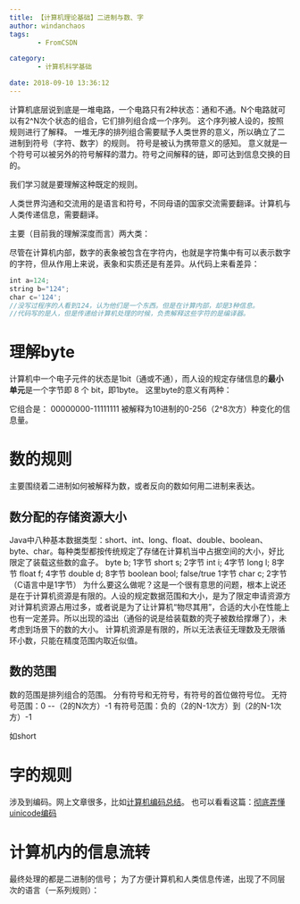 ```yaml
---
title: 【计算机理论基础】二进制与数、字
author: windanchaos
tags: 
       - FromCSDN

category: 
       - 计算机科学基础

date: 2018-09-10 13:36:12
---
```

计算机底层说到底是一堆电路，一个电路只有2种状态：通和不通。N个电路就可以有2^N次个状态的组合，它们排列组合成一个序列。
这个序列被人设的，按照规则进行了解释。
一堆无序的排列组合需要赋予人类世界的意义，所以确立了二进制到符号（字符、数字）的规则。
符号是被认为携带意义的感知。
意义就是一个符号可以被另外的符号解释的潜力。符号之间解释的链，即可达到信息交换的目的。

我们学习就是要理解这种既定的规则。

人类世界沟通和交流用的是语言和符号，不同母语的国家交流需要翻译。计算机与人类传递信息，需要翻译。

主要（目前我的理解深度而言）两大类：

尽管在计算机内部，数字的表象被包含在字符内，也就是字符集中有可以表示数字的字符，但从作用上来说，表象和实质还是有差异。从代码上来看差异：
```js 
int a=124;
string b="124";
char c='124';
//没写过程序的人看到124，认为他们是一个东西。但是在计算内部，却是3种信息。
//代码写的是人，但是传递给计算机处理的时候，负责解释这些字符的是编译器。
```

# 理解byte

计算机中一个电子元件的状态是1bit（通或不通），而人设的规定存储信息的**最小单元**是一个字节即 8 个 bit，即1byte。
这里byte的意义有两种：

它组合是：
00000000-11111111
被解释为10进制的0-256（2^8次方）种变化的信息量。

# 数的规则

主要围绕着二进制如何被解释为数，或者反向的数如何用二进制来表达。

## 数分配的存储资源大小

Java中八种基本数据类型：short、int、long、float、double、boolean、byte、char。每种类型都按传统规定了存储在计算机当中占据空间的大小，好比限定了装载这些数的盒子。
byte b; 1字节
short s; 2字节
int i; 4字节
long l; 8字节
float f; 4字节
double d; 8字节
boolean bool; false/true 1字节
char c; 2字节（C语言中是1字节）
为什么要这么做呢？这是一个很有意思的问题，根本上说还是在于计算机资源是有限的。人设的规定数据范围和大小，是为了限定申请资源方对计算机资源占用过多，或者说是为了让计算机“物尽其用”，合适的大小在性能上也有一定差异。所以出现的溢出（通俗的说是给装载数的壳子被数给撑爆了），未考虑到场景下的数的大小。
计算机资源是有限的，所以无法表征无理数及无限循环小数，只能在精度范围内取近似值。

## 数的范围

数的范围是排列组合的范围。
分有符号和无符号，有符号的首位做符号位。
无符号范围：0 --（2的N次方）-1
有符号范围：负的（2的N-1次方）到（2的N-1次方）-1

如short

# 字的规则

涉及到编码。网上文章很多，比如[计算机编码总结](https://www.cnblogs.com/jessonluo/p/4800331.html)。
也可以看看这篇：[彻底弄懂uinicode编码](https://blog.csdn.net/hezh1994/article/details/78899683)

# 计算机内的信息流转

最终处理的都是二进制的信号；
为了方便计算机和人类信息传递，出现了不同层次的语言（一系列规则）：